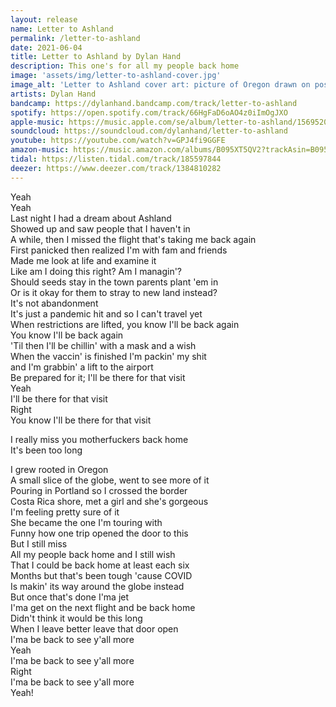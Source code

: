 ```yaml
---
layout: release
name: Letter to Ashland
permalink: /letter-to-ashland
date: 2021-06-04
title: Letter to Ashland by Dylan Hand
description: This one's for all my people back home
image: 'assets/img/letter-to-ashland-cover.jpg'
image_alt: 'Letter to Ashland cover art: picture of Oregon drawn on post-it note in front of lush forest'
artists: Dylan Hand
bandcamp: https://dylanhand.bandcamp.com/track/letter-to-ashland
spotify: https://open.spotify.com/track/66HgFaD6oAO4z0iImOgJXO
apple-music: https://music.apple.com/se/album/letter-to-ashland/1569520135?i=1569520136&app=music
soundcloud: https://soundcloud.com/dylanhand/letter-to-ashland
youtube: https://youtube.com/watch?v=GPJ4fi9GGFE
amazon-music: https://music.amazon.com/albums/B095XT5QV2?trackAsin=B095XSCKH4
tidal: https://listen.tidal.com/track/185597844
deezer: https://www.deezer.com/track/1384810282
---
```

Yeah  
Yeah  
Last night I had a dream about Ashland  
Showed up and saw people that I haven't in  
A while, then I missed the flight that's taking me back again  
First panicked then realized I'm with fam and friends  
Made me look at life and examine it  
Like am I doing this right? Am I managin'?  
Should seeds stay in the town parents plant 'em in  
Or is it okay for them to stray to new land instead?  
It's not abandonment  
It's just a pandemic hit and so I can't travel yet  
When restrictions are lifted, you know I'll be back again  
You know I'll be back again  
'Til then I'll be chillin' with a mask and a wish  
When the vaccin' is finished I'm packin' my shit  
and I'm grabbin' a lift to the airport  
Be prepared for it; I'll be there for that visit  
Yeah  
I'll be there for that visit  
Right  
You know I'll be there for that visit  

I really miss you motherfuckers back home  
It's been too long  

I grew rooted in Oregon  
A small slice of the globe, went to see more of it  
Pouring in Portland so I crossed the border  
Costa Rica shore, met a girl and she's gorgeous  
I'm feeling pretty sure of it  
She became the one I'm touring with  
Funny how one trip opened the door to this  
But I still miss  
All my people back home and I still wish  
That I could be back home at least each six  
Months but that's been tough 'cause COVID  
Is makin' its way around the globe instead  
But once that's done I'ma jet  
I'ma get on the next flight and be back home  
Didn't think it would be this long  
When I leave better leave that door open  
I'ma be back to see y'all more  
Yeah  
I'ma be back to see y'all more  
Right  
I'ma be back to see y'all more  
Yeah!  